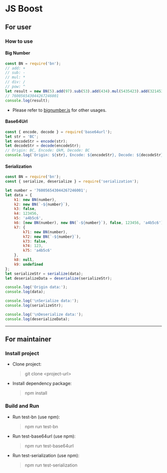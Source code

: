 # JS Boost #

## For user ##

### How to use ###

#### Big Number ####

```javascript
const BN = require('bn');
// add: +
// sub: -
// mul: *
// div: /
// pow: ^
let result = new BN(5).add(97).sub(53).add(434).mul(5435423).add(321453).mul(21).div(2).pow(2);
// 760056543044267246001
console.log(result);
```

* Please refer to [bignumber.js](http://mikemcl.github.io/bignumber.js/) for other usages.

#### Base64Url ####

```javascript
const { encode, decode } = require('base64url');
let str = 'BC';
let encodeStr = encode(str);
let decodeStr = decode(encodeStr);
// Origin: BC, Encode: QkM, Decode: BC
console.log(`Origin: ${str}, Encode: ${encodeStr}, Decode: ${decodeStr}`);
```

#### Serialization ####

```javascript
const BN = require('bn');
const { serialize, deserialize } = require('serialization');

let number = '760056543044267246001';
let data = {
    k1: new BN(number),
    k2: new BN(`-${number}`),
    k3: false,
    k4: 123456,
    k5: 'a4b5c6',
    k6: [new BN(number), new BN(`-${number}`), false, 123456, 'a4b5c6'],
    k7: {
        k71: new BN(number),
        k72: new BN(`-${number}`),
        k73: false,
        k74: 123,
        k75: 'a4b5c6'
    },
    k8: null,
    k9: undefined
};
let serializeStr = serialize(data);
let deserializeData = deserialize(serializeStr);

console.log('Origin data:');
console.log(data);

console.log('\nSerialize data:');
console.log(serializeStr);

console.log('\nDeserialize data:');
console.log(deserializeData);
```

---

## For maintainer ##

### Install project ###

* Clone project:
    > git clone \<project-url\>

* Install dependency package:
    > npm install

### Build and Run ###

* Run test-bn (use npm):
    > npm run test-bn

* Run test-base64url (use npm):
    > npm run test-base64url

* Run test-serialization (use npm):
    > npm run test-serialization
